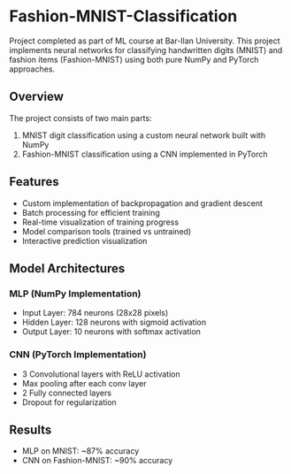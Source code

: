 # Fashion-MNIST-Classification
Project completed as part of ML course at Bar-Ilan University.
This project implements neural networks for classifying handwritten digits (MNIST) and fashion items (Fashion-MNIST) using both pure NumPy and PyTorch approaches.

## Overview
The project consists of two main parts:

  1. MNIST digit classification using a custom neural network built with NumPy
  2. Fashion-MNIST classification using a CNN implemented in PyTorch

## Features

  - Custom implementation of backpropagation and gradient descent
  - Batch processing for efficient training
  - Real-time visualization of training progress
  - Model comparison tools (trained vs untrained)
  - Interactive prediction visualization

## Model Architectures
### MLP (NumPy Implementation)
  - Input Layer: 784 neurons (28x28 pixels)
  - Hidden Layer: 128 neurons with sigmoid activation
  - Output Layer: 10 neurons with softmax activation

### CNN (PyTorch Implementation)
  - 3 Convolutional layers with ReLU activation
  - Max pooling after each conv layer
  - 2 Fully connected layers
  - Dropout for regularization

## Results
  - MLP on MNIST: ~87% accuracy
  - CNN on Fashion-MNIST: ~90% accuracy
